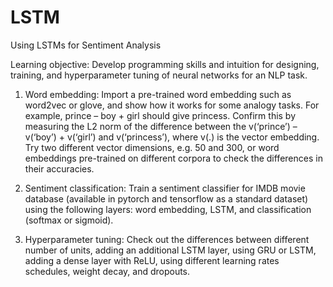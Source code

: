 # LSTM
Using LSTMs for Sentiment Analysis

Learning objective: Develop programming skills and intuition for designing, training, and hyperparameter tuning of neural networks for an NLP task.

1. Word embedding: Import a pre-trained word embedding such as word2vec or glove, and show how it works for some analogy tasks. For example, prince – boy + girl should give princess. Confirm this by measuring the L2 norm of the difference between the v(‘prince’) – v(‘boy’) + v(‘girl’) and v(‘princess’), where v(.) is the vector embedding. Try two different vector dimensions, e.g. 50 and 300, or word embeddings pre-trained on different corpora to check the differences in their accuracies.

2. Sentiment classification: Train a sentiment classifier for IMDB movie database (available in pytorch and tensorflow as a standard dataset) using the following layers: word embedding, LSTM, and classification (softmax or sigmoid).

3. Hyperparameter tuning: Check out the differences between different number of units, adding an additional LSTM layer, using GRU or LSTM, adding a dense layer with ReLU, using different learning rates schedules, weight decay, and dropouts.
